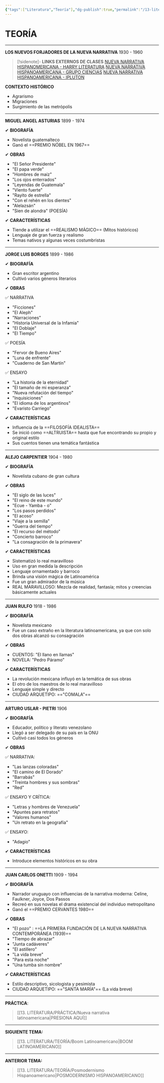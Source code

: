 ```yaml
---
{"tags":["Literatura","Teoría"],"dg-publish":true,"permalink":"/13-literatura/teoria/nueva-narrativa-latinoamericana/","dgPassFrontmatter":true}
---
```


# TEORÍA
---
**LOS NUEVOS FORJADORES DE LA NUEVA NARRATIVA**
1930 - 1960

>[!sidenote]- **LINKS EXTERNOS DE CLASES** 
>[NUEVA NARRATIVA HISPANOMERICANA - HARRY LITERATURA](https://www.youtube.com/watch?v=qPjvuOjA2k4) 
>[NUEVA NARRATIVA HISPANOAMERICANA - GRUPO CIENCIAS](https://www.youtube.com/watch?v=ipem0Xu8Wvg) 
>[NUEVA NARRATIVA HISPANOAMERICANA - IPLUTON](https://www.youtube.com/watch?v=eVSK0cgXNxM) 

**CONTEXTO HISTÓRICO**
- Agrarismo
- Migraciones
- Surgimiento de las metrópolis

---
**MIGUEL ANGEL ASTURIAS**
1899 - 1974

✔ **BIOGRAFÍA**
- Novelista guatemalteco
- Ganó el ==PREMIO NÓBEL EN 1967==

✔ **OBRAS**
- "El Señor Presidente"
- "El papa verde"
- "Hombres de maíz"
- "Los ojos enterrados"
- "Leyendas de Guatemala"
- "Viento fuerte"
- "Rayito de estrella"
- "Con el rehén en los dientes"
- "Alelazsán"
- "Sien de alondra" (POESÍA)

✔ **CARACTERÍSTICAS**
- Tiende a utilizar el ==REALISMO MÁGICO== (Mitos históricos)
- Lenguaje de gran fuerza y realismo
- Temas nativos y algunas veces costumbristas

---
**JORGE LUIS BORGES**
1899 - 1986

✔ **BIOGRAFÍA**
- Gran escritor argentino
- Cultivó varios géneros literarios

✔ **OBRAS**

✅ NARRATIVA
- "Ficciones"
- "El Aleph"
- "Narraciones"
- "Historia Universal de la Infamia"
- "El Doblaje"
- "El Tiempo"

✅ POESÍA
- "Fervor de Bueno Aires"
- "Luna de enfrente"
- "Cuaderno de San Martín"

✅ ENSAYO
- "La historia de la eternidad"
- "El tamaño de mi esperanza"
- "Nueva refutación del tiempo"
- "Inquisiciones"
- "El idioma de los argentinos"
- "Evaristo Carriego"

✔ **CARACTERÍSTICAS**
- Influencia de la ==FILOSOFÍA IDEALISTA==
- Se inició como ==ALTRUISTA== hasta que fue encontrando su propio y original estilo
- Sus cuentos tienen una temática fantástica

---
**ALEJO CARPENTIER**
1904 - 1980

✔ **BIOGRAFÍA**
- Novelista cubano de gran cultura

✔ **OBRAS**
- "El siglo de las luces"
- "El reino de este mundo"
- "Ecue - Yamba - o"
- "Los pasos perdidos"
- "El acoso"
- "Viaje a la semilla"
- "Guerra del tiempo"
- "El recurso del método"
- "Concierto barroco"
- "La consagración de la primavera"

✔ **CARACTERÍSTICAS**
- Sistematizó lo real maravilloso
- Uso en gran medida la descripción
- Lenguaje ornamentado y barroco
- Brinda una visión mágica de Latinoamérica
- Fue un gran admirador de la música
- REAL MARAVILLOSO: Mezcla de realidad, fantasía; mitos y creencias básicamente actuales

---
**JUAN RULFO**
1918 - 1986

✔ **BIOGRAFÍA**
- Novelista mexicano
- Fue un caso extraño en la literatura latinoamericana, ya que con solo dos obras alcanzó su consagración

✔ **OBRAS**
- CUENTOS: "El llano en llamas"
- NOVELA: "Pedro Páramo"

✔ **CARACTERÍSTICAS**
- La revolución mexicana influyó en la temática de sus obras
- El otro de los maestros de lo real maravilloso
- Lenguaje simple y directo
- CIUDAD ARQUETIPO: =="COMALA"==

---
**ARTURO USLAR - PIETRI**
1906

✔ **BIOGRAFÍA**
- Educador, político y literato venezolano
- Llegó a ser delegado de su país en la ONU
- Cultivó casi todos los géneros

✔ **OBRAS**

✅ NARRATIVA:
- "Las lanzas coloradas"
- "El camino de El Dorado"
- "Barrabás"
- "Treinta hombres y sus sombras"
- "Red"

✅ ENSAYO Y CRÍTICA:
- "Letras y hombres de Venezuela"
- "Apuntes para retratos"
- "Valores humanos"
- "Un retrato en la geografía"

✅ ENSAYO:
- "Adagio"

✔ **CARACTERÍSTICAS**
- Introduce elementos históricos en su obra

---
**JUAN CARLOS ONETTI**
1909 - 1994

✔ **BIOGRAFÍA**
- Narrador uruguayo con influencias de la narrativa moderna: Celine, Faulkner, Joyce, Dos Passos
- Recreó en sus novelas el drama existencial del individuo metropolitano
- Ganó el ==PREMIO CERVANTES 1980==

✔ **OBRAS**
- "El pozo" : ==LA PRIMERA FUNDACIÓN DE LA NUEVA NARRATIVA CONTEMPORÁNEA (1939)==
- "Tiempo de abrazar"
- "Junta cadáveres"
- "El astillero"
- "La vida breve"
- "Para esta noche"
- "Una tumba sin nombre"

✔ **CARACTERÍSTICAS**
- Estilo descriptivo, sicologista y pesimista
- CIUDAD ARQUETIPO: =="SANTA MARÍA"== (La vida breve)

---
**PRÁCTICA**:
>[[13. LITERATURA/PRÁCTICA/Nueva narrativa latinoamericana\|PRESIONA AQUÍ]]

---
**SIGUIENTE TEMA:** 
>[[13. LITERATURA/TEORÍA/Boom Latinoamericano\|BOOM LATINOAMERICANO]]

---
**ANTERIOR TEMA:** 
>[[13. LITERATURA/TEORÍA/Posmodernismo Hispanoamericano\|POSMODERNISMO HISPANOAMERICANO]]

